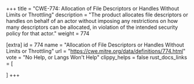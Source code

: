 +++
title = "CWE-774: Allocation of File Descriptors or Handles Without Limits or Throttling"
description	= "The product allocates file descriptors or handles on behalf of an actor without imposing any restrictions on how many descriptors can be allocated, in violation of the intended security policy for that actor."
weight = 774

[extra]
id = 774
name = "Allocation of File Descriptors or Handles Without Limits or Throttling"
url = "https://cwe.mitre.org/data/definitions/774.html"
vote = "No Help, or Langs Won't Help"
clippy_helps = false
rust_docs_links = [
	
]
+++

